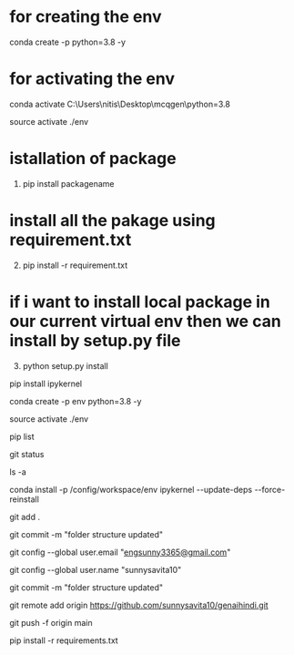 # for creating the env
conda create -p python=3.8 -y
# for activating the env
 conda activate C:\Users\nitis\Desktop\mcqgen\python=3.8

 source activate ./env


 # istallation of package
1.  pip install packagename
  # install all the pakage using requirement.txt
2. pip install -r requirement.txt  
 # if i want to install local package in our current virtual env then we can install by setup.py file
3. python setup.py install


pip install ipykernel

conda create -p env python=3.8 -y

source activate ./env

pip list

git status

ls -a

conda install -p /config/workspace/env ipykernel --update-deps --force-reinstall

git add .

git commit -m "folder structure updated"

git config --global user.email "engsunny3365@gmail.com"

git config --global user.name "sunnysavita10"

git commit -m "folder structure updated"

git remote add origin https://github.com/sunnysavita10/genaihindi.git

git push -f origin main
   
pip install -r requirements.txt 